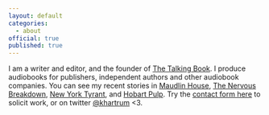 ```yaml
---
layout: default
categories:
  - about
official: true
published: true
---
```

I am a writer and editor, and the founder of [The Talking Book](thetalkingbook.org). I produce audiobooks for publishers, independent authors and other audiobook companies. You can see my recent stories in [Maudlin House](https://maudlinhouse.net/pink-clouds/), [The Nervous Breakdown](http://thenervousbreakdown.com/khartrum/2019/07/mysterious-morning), [New York Tyrant](http://magazine.nytyrant.com/magic-soft-kris-hartrum/), and [Hobart Pulp](https://www.hobartpulp.com/web_features/holy-gash). Try the [contact form here](http://krishartrum.com/contact) to solicit work, or on twitter [@khartrum](https://twitter.com/khartrum) <3.
